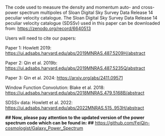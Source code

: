 The code used to measure the density and momentum auto- and cross- power spectrum multipoles of Sloan Digital Sky Survey Data Release 14 peculiar velocity catalogue. 
The Sloan Digital Sky Survey Data Release 14 peculiar velocity catalogue (SDSSv) used in this paper can be downloaded from: 
https://zenodo.org/record/6640513



Users will need to cite our papers:

Paper 1: Howlett 2019: 
https://ui.adsabs.harvard.edu/abs/2019MNRAS.487.5209H/abstract

Paper 2: Qin et al. 2019b:
https://ui.adsabs.harvard.edu/abs/2019MNRAS.487.5235Q/abstract

Paper 3: Qin et al. 2024:
https://arxiv.org/abs/2411.09571

Window Function Convolution: Blake et al. 2018:
https://ui.adsabs.harvard.edu/abs/2018MNRAS.479.5168B/abstract

SDSSv data: Howlett et al. 2022: 
https://ui.adsabs.harvard.edu/abs/2022MNRAS.515..953H/abstract


****##  Now, please pay attention to the updated version of the power spectrum code which can be found in: ##****
https://github.com/FeiQin-cosmologist/Galaxy_Power_Spectrum
